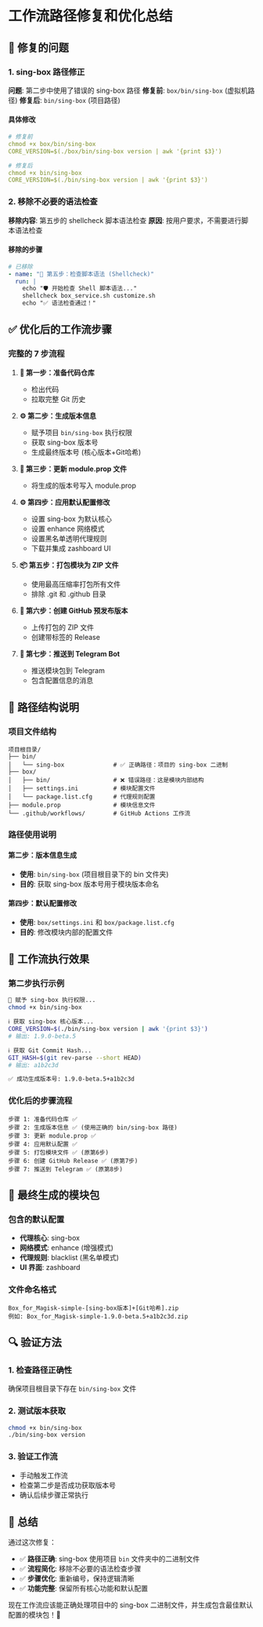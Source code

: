 # 工作流路径修复和优化总结

## 🔧 修复的问题

### 1. sing-box 路径修正

**问题**: 第二步中使用了错误的 sing-box 路径
**修复前**: `box/bin/sing-box` (虚拟机路径)
**修复后**: `bin/sing-box` (项目路径)

#### 具体修改
```yaml
# 修复前
chmod +x box/bin/sing-box
CORE_VERSION=$(./box/bin/sing-box version | awk '{print $3}')

# 修复后  
chmod +x bin/sing-box
CORE_VERSION=$(./bin/sing-box version | awk '{print $3}')
```

### 2. 移除不必要的语法检查

**移除内容**: 第五步的 shellcheck 脚本语法检查
**原因**: 按用户要求，不需要进行脚本语法检查

#### 移除的步骤
```yaml
# 已移除
- name: "🧐 第五步：检查脚本语法 (Shellcheck)"
  run: |
    echo "🛡️ 开始检查 Shell 脚本语法..."
    shellcheck box_service.sh customize.sh
    echo "✅ 语法检查通过！"
```

## ✅ 优化后的工作流步骤

### 完整的 7 步流程

1. **🚚 第一步：准备代码仓库**
   - 检出代码
   - 拉取完整 Git 历史

2. **⚙️ 第二步：生成版本信息**
   - 赋予项目 `bin/sing-box` 执行权限
   - 获取 sing-box 版本号
   - 生成最终版本号 (核心版本+Git哈希)

3. **📝 第三步：更新 module.prop 文件**
   - 将生成的版本号写入 module.prop

4. **⚙️ 第四步：应用默认配置修改**
   - 设置 sing-box 为默认核心
   - 设置 enhance 网络模式
   - 设置黑名单透明代理规则
   - 下载并集成 zashboard UI

5. **📦 第五步：打包模块为 ZIP 文件**
   - 使用最高压缩率打包所有文件
   - 排除 .git 和 .github 目录

6. **🚀 第六步：创建 GitHub 预发布版本**
   - 上传打包的 ZIP 文件
   - 创建带标签的 Release

7. **📱 第七步：推送到 Telegram Bot**
   - 推送模块包到 Telegram
   - 包含配置信息的消息

## 🎯 路径结构说明

### 项目文件结构
```
项目根目录/
├── bin/
│   └── sing-box              # ✅ 正确路径：项目的 sing-box 二进制
├── box/
│   ├── bin/                  # ❌ 错误路径：这是模块内部结构
│   ├── settings.ini          # 模块配置文件
│   └── package.list.cfg      # 代理规则配置
├── module.prop               # 模块信息文件
└── .github/workflows/        # GitHub Actions 工作流
```

### 路径使用说明

#### 第二步：版本信息生成
- **使用**: `bin/sing-box` (项目根目录下的 bin 文件夹)
- **目的**: 获取 sing-box 版本号用于模块版本命名

#### 第四步：默认配置修改
- **使用**: `box/settings.ini` 和 `box/package.list.cfg`
- **目的**: 修改模块内部的配置文件

## 🚀 工作流执行效果

### 第二步执行示例
```bash
🔑 赋予 sing-box 执行权限...
chmod +x bin/sing-box

ℹ️ 获取 sing-box 核心版本...
CORE_VERSION=$(./bin/sing-box version | awk '{print $3}')
# 输出: 1.9.0-beta.5

ℹ️ 获取 Git Commit Hash...
GIT_HASH=$(git rev-parse --short HEAD)
# 输出: a1b2c3d

✅ 成功生成版本号: 1.9.0-beta.5+a1b2c3d
```

### 优化后的步骤流程
```
步骤 1: 准备代码仓库 ✅
步骤 2: 生成版本信息 ✅ (使用正确的 bin/sing-box 路径)
步骤 3: 更新 module.prop ✅
步骤 4: 应用默认配置 ✅
步骤 5: 打包模块文件 ✅ (原第6步)
步骤 6: 创建 GitHub Release ✅ (原第7步)
步骤 7: 推送到 Telegram ✅ (原第8步)
```

## 📱 最终生成的模块包

### 包含的默认配置
- **代理核心**: sing-box
- **网络模式**: enhance (增强模式)
- **代理规则**: blacklist (黑名单模式)
- **UI 界面**: zashboard

### 文件命名格式
```
Box_for_Magisk-simple-[sing-box版本]+[Git哈希].zip
例如: Box_for_Magisk-simple-1.9.0-beta.5+a1b2c3d.zip
```

## 🔍 验证方法

### 1. 检查路径正确性
确保项目根目录下存在 `bin/sing-box` 文件

### 2. 测试版本获取
```bash
chmod +x bin/sing-box
./bin/sing-box version
```

### 3. 验证工作流
- 手动触发工作流
- 检查第二步是否成功获取版本号
- 确认后续步骤正常执行

## 🎉 总结

通过这次修复：

- ✅ **路径正确**: sing-box 使用项目 `bin` 文件夹中的二进制文件
- ✅ **流程简化**: 移除不必要的语法检查步骤
- ✅ **步骤优化**: 重新编号，保持逻辑清晰
- ✅ **功能完整**: 保留所有核心功能和默认配置

现在工作流应该能正确处理项目中的 sing-box 二进制文件，并生成包含最佳默认配置的模块包！🎊
